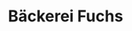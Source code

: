 ---
title: "Bäckerei Fuchs"
url: /hirschaid/baeckerei-fuchs-sassanfahrter-hauptstrasse/
shop: Bäckerei
---